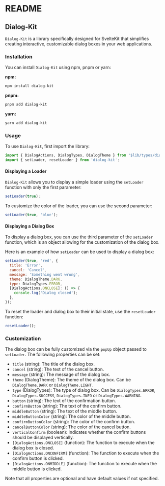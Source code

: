 # README

## Dialog-Kit

`Dialog-Kit` is a library specifically designed for SvelteKit that simplifies creating interactive, customizable dialog boxes in your web applications.

### Installation

You can install `Dialog-Kit` using npm, pnpm or yarn:

**npm:**

```bash
npm install dialog-kit
```

**pnpm:**

```bash
pnpm add dialog-kit
```

**yarn:**

```bash
yarn add dialog-kit
```

### Usage

To use `Dialog-Kit`, first import the library:

```javascript
import { DialogActions, DialogTypes, DialogTheme } from '$lib/types/dialog.js';
import { setLoader, resetLoader } from 'dialog-kit';
```

#### Displaying a Loader

`Dialog-Kit` allows you to display a simple loader using the `setLoader` function with only the first parameter:

```javascript
setLoader(true);
```

To customize the color of the loader, you can use the second parameter:

```javascript
setLoader(true, 'blue');
```

#### Displaying a Dialog Box

To display a dialog box, you can use the third parameter of the `setLoader` function, which is an object allowing for the customization of the dialog box.

Here is an example of how `setLoader` can be used to display a dialog box:

```javascript
setLoader(true, 'red', {
  title: 'Error',
  cancel: 'Cancel',
  message: 'Something went wrong',
  theme: DialogTheme.DARK,
  type: DialogTypes.ERROR,
  [DialogActions.ONCLOSE]: () => {
    console.log('Dialog closed');
  },
});
```

To reset the loader and dialog box to their initial state, use the `resetLoader` function:

```javascript
resetLoader();
```

### Customization

The dialog box can be fully customized via the `popUp` object passed to `setLoader`. The following properties can be set:

- `title` (string): The title of the dialog box.
- `cancel` (string): The text of the cancel button.
- `message` (string): The message of the dialog box.
- `theme` (DialogTheme): The theme of the dialog box. Can be `DialogTheme.DARK` or `DialogTheme.LIGHT`.
- `type` (DialogTypes): The type of dialog box. Can be `DialogTypes.ERROR`, `DialogTypes.SUCCESS`, `DialogTypes.INFO` or `DialogTypes.WARNING`.
- `button` (string): The text of the confirmation button.
- `confirmButton` (string): The text of the confirm button.
- `middleButton` (string): The text of the middle button.
- `middleButtonColor` (string): The color of the middle button.
- `confirmButtonColor` (string): The color of the confirm button.
- `cancelButtonColor` (string): The color of the cancel button.
- `verticalConfirm` (boolean): Indicates whether the confirm buttons should be displayed vertically.
- `[DialogActions.ONCLOSE]` (function): The function to execute when the dialog box is closed.
- `[DialogActions.ONCONFIRM]` (function): The function to execute when the confirm button is clicked.
- `[DialogActions.ONMIDDLE]` (function): The function to execute when the middle button is clicked.

Note that all properties are optional and have default values if not specified.